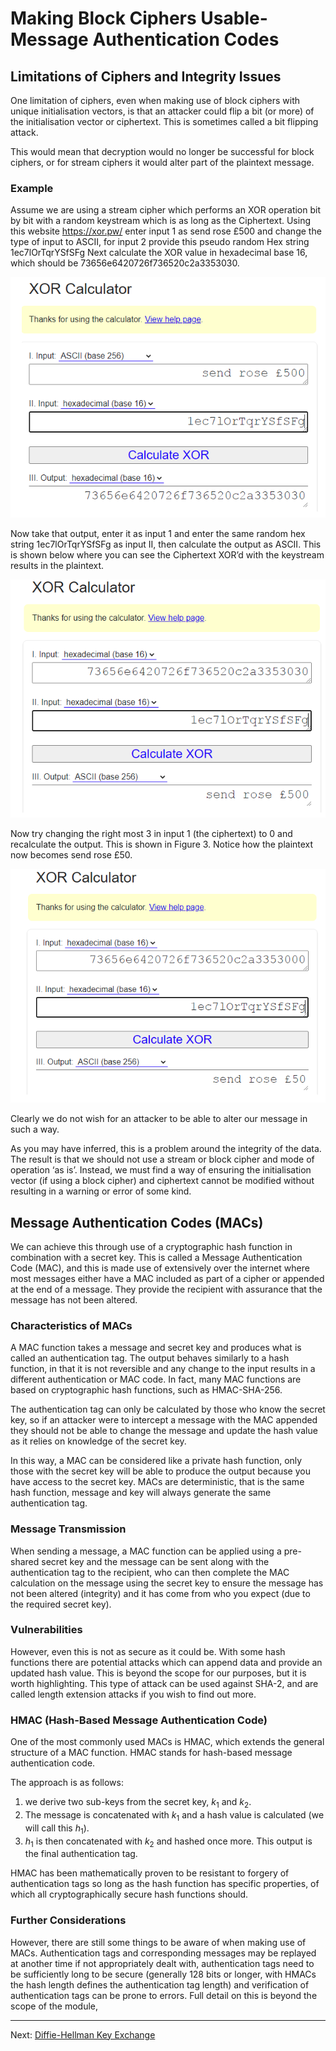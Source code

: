 # Making Block Ciphers Usable- Message Authentication Codes

## Limitations of Ciphers and Integrity Issues

One limitation of ciphers, even when making use of block ciphers with unique initialisation vectors, is that an attacker could flip a bit (or more) of the initialisation vector or ciphertext. This is sometimes called a bit flipping attack.

This would mean that decryption would no longer be successful for block ciphers, or for stream ciphers it would alter part of the plaintext message.

### Example

Assume we are using a stream cipher which performs an XOR operation bit by bit with a random keystream which is as long as the Ciphertext. Using this website https://xor.pw/ enter input 1 as send rose £500 and change the type of input to ASCII, for input 2 provide this pseudo random Hex string 1ec7lOrTqrYSfSFg Next calculate the XOR value in hexadecimal base 16, which should be 73656e6420726f736520c2a3353030.

![Bit-flip example - figure 1](./images/Bit-flip_example_figure_1.png)

Now take that output, enter it as input 1 and enter the same random hex string 1ec7lOrTqrYSfSFg as input II, then calculate the output as ASCII. This is shown below where you can see the Ciphertext XOR’d with the keystream results in the plaintext.

![Bit-flip example - figure 2](./images/Bit-flip_example_figure_2.png)

Now try changing the right most 3 in input 1 (the ciphertext) to 0 and recalculate the output. This is shown in Figure 3. Notice how the plaintext now becomes send rose £50.

![Bit-flip example - figure 3](./images/Bit-flip_example_figure_3.png)

Clearly we do not wish for an attacker to be able to alter our message in such a way.

As you may have inferred, this is a problem around the integrity of the data. The result is that we should not use a stream or block cipher and mode of operation ‘as is’. Instead, we must find a way of ensuring the initialisation vector (if using a block cipher) and ciphertext cannot be modified without resulting in a warning or error of some kind.

## Message Authentication Codes (MACs)

We can achieve this through use of a cryptographic hash function in combination with a secret key. This is called a Message Authentication Code (MAC), and this is made use of extensively over the internet where most messages either have a MAC included as part of a cipher or appended at the end of a message. They provide the recipient with assurance that the message has not been altered.

### Characteristics of MACs

A MAC function takes a message and secret key and produces what is called an authentication tag. The output behaves similarly to a hash function, in that it is not reversible and any change to the input results in a different authentication or MAC code. In fact, many MAC functions are based on cryptographic hash functions, such as HMAC-SHA-256.

The authentication tag can only be calculated by those who know the secret key, so if an attacker were to intercept a message with the MAC appended they should not be able to change the message and update the hash value as it relies on knowledge of the secret key.

In this way, a MAC can be considered like a private hash function, only those with the secret key will be able to produce the output because you have access to the secret key. MACs are deterministic, that is the same hash function, message and key will always generate the same authentication tag.

### Message Transmission

When sending a message, a MAC function can be applied using a pre-shared secret key and the message can be sent along with the authentication tag to the recipient, who can then complete the MAC calculation on the message using the secret key to ensure the message has not been altered (integrity) and it has come from who you expect (due to the required secret key).

### Vulnerabilities

However, even this is not as secure as it could be. With some hash functions there are potential attacks which can append data and provide an updated hash value. This is beyond the scope for our purposes, but it is worth highlighting. This type of attack can be used against SHA-2, and are called length extension attacks if you wish to find out more.

### HMAC (Hash-Based Message Authentication Code)

One of the most commonly used MACs is HMAC, which extends the general structure of a MAC function. HMAC stands for hash-based message authentication code. 

The approach is as follows: 
1. we derive two sub-keys from the secret key, $k_{1}$ and $k_{2}$. 
1. The message is concatenated with $k_{1}$ and a hash value is calculated (we will call this $h_{1}$). 
1. $h_{1}$ is then concatenated with $k_{2}$ and hashed once more. This output is the final authentication tag.

HMAC has been mathematically proven to be resistant to forgery of authentication tags so long as the hash function has specific properties, of which all cryptographically secure hash functions should.

### Further Considerations

However, there are still some things to be aware of when making use of MACs. Authentication tags and corresponding messages may be replayed at another time if not appropriately dealt with, authentication tags need to be sufficiently long to be secure (generally 128 bits or longer, with HMACs the hash length defines the authentication tag length) and verification of authentication tags can be prone to errors. Full detail on this is beyond the scope of the module,

---

Next: [Diffie-Hellman Key Exchange](Week_3/My_notes/Diffie-Hellman_Key_Exchange.md)